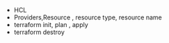 - HCL
- Providers,Resource , resource type, resource name
- terraform init, plan , apply
- terraform destroy
